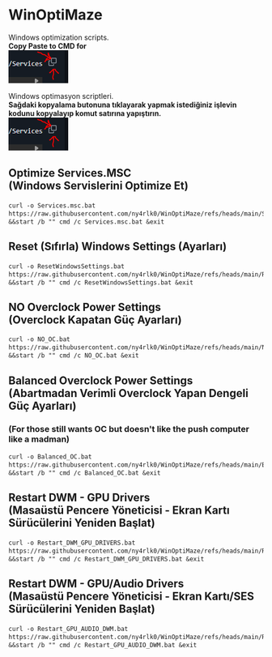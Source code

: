 # WinOptiMaze
Windows optimization scripts.
<br><b>Copy Paste to CMD for </b> <br>![IMG](https://raw.githubusercontent.com/ny4rlk0/WinOptiMaze/refs/heads/main/buton.png)
<br>

Windows optimasyon scriptleri.
<br><b>Sağdaki kopyalama butonuna tıklayarak yapmak istediğiniz işlevin kodunu kopyalayıp komut satırına yapıştırın.</b> <br>![IMG](https://raw.githubusercontent.com/ny4rlk0/WinOptiMaze/refs/heads/main/buton.png)
## Optimize Services.MSC <br>(Windows Servislerini Optimize Et)
    curl -o Services.msc.bat https://raw.githubusercontent.com/ny4rlk0/WinOptiMaze/refs/heads/main/Services.msc.bat &&start /b "" cmd /c Services.msc.bat &exit

## Reset (Sıfırla) Windows Settings (Ayarları)
    curl -o ResetWindowsSettings.bat https://raw.githubusercontent.com/ny4rlk0/WinOptiMaze/refs/heads/main/ResetWindowsSettings.bat &&start /b "" cmd /c ResetWindowsSettings.bat &exit

## NO Overclock Power Settings <br>(Overclock Kapatan Güç Ayarları)
    curl -o NO_OC.bat https://raw.githubusercontent.com/ny4rlk0/WinOptiMaze/refs/heads/main/NO_OC.bat &&start /b "" cmd /c NO_OC.bat &exit

## Balanced Overclock Power Settings <br>(Abartmadan Verimli Overclock Yapan Dengeli Güç Ayarları)
###  (For those still wants OC but doesn't like the push computer like a madman)
    curl -o Balanced_OC.bat https://raw.githubusercontent.com/ny4rlk0/WinOptiMaze/refs/heads/main/Balanced_OC.bat &&start /b "" cmd /c Balanced_OC.bat &exit
    
## Restart DWM - GPU Drivers <br>(Masaüstü Pencere Yöneticisi - Ekran Kartı Sürücülerini Yeniden Başlat)
    curl -o Restart_DWM_GPU_DRIVERS.bat https://raw.githubusercontent.com/ny4rlk0/WinOptiMaze/refs/heads/main/Restart_DWM_GPU_DRIVERS.bat &&start /b "" cmd /c Restart_DWM_GPU_DRIVERS.bat &exit
    
## Restart DWM - GPU/Audio Drivers <br>(Masaüstü Pencere Yöneticisi - Ekran Kartı/SES Sürücülerini Yeniden Başlat)
    curl -o Restart_GPU_AUDIO_DWM.bat https://raw.githubusercontent.com/ny4rlk0/WinOptiMaze/refs/heads/main/Restart_GPU_AUDIO_DWM.bat &&start /b "" cmd /c Restart_GPU_AUDIO_DWM.bat &exit
